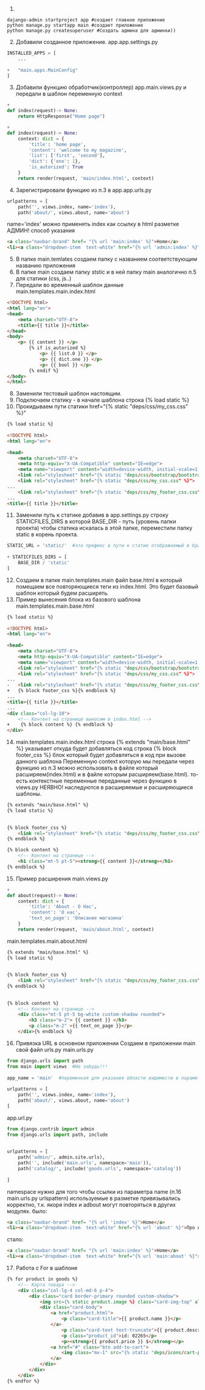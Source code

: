 1.
```shell
dajango-admin startproject app #создает главное приложение
python manage.py startapp main #создает приложение
python manage.py createsuperuser #Создать админа для админки))
```
2. Добавили созданное приложение.
app.app.settings.py
```python
INSTALLED_APPS = [  
	...
	   
+   "main.apps.MainConfig"  
]
```

3. Добавили функцию обработчик(контроллер)
app.main.views.py и передали в шаблон переменную context
```python
+
def index(request)-> None:  
    return HttpResponse("Home page")

+
def index(request)-> None:
    context: dict = {
        'title': 'home page',
        'content': 'welcome to my magazine',
        'list': ['first', 'second'],
        'dict': {'one': 1},
        'is_autorized': True
    }
    return render(request, 'main/index.html', context)
```

4. Зарегистрировали функцию из п.3  в
app.app.urls.py
```python
urlpatterns = [  
	path('', views.index, name='index'),
    path('about/', views.about, name='about') 
```

name='index' можно применять index как ссылку в html разметке
АДМИН! способ указания
```html
<a class="navbar-brand" href= "{% url 'main:index' %}">Home</a>
<li><a class="dropdown-item  text-white" href="{% url 'admin:index' %}">Админ панель</a></li>
```

5. В папке main.temlates создаем папку с названием соответствующим названию приложения
6. В папке main создаем папку ststic и в ней папку main аналогично п.5 для статики (css, js..)
7. Передали во временный шаблон данные
main.templates.main.index.html
```html
<!DOCTYPE html>
<html lang="en">
<head>
    <meta charset="UTF-8">
    <title>{{ title }}</title>
</head>
<body>
    <p> {{ content }} </p>
	    {% if is_autorized %}
	        <p> {{ list.0 }} </p>
	        <p> {{ dict.one }} </p>
	        <p> {{ bool }} </p>
	    {% endif %}
</body>
</html>
```

8. Заменили тестовый шаблон настоящим. 
9. Подключаем статику - в начале шаблона строка {% load static %}
10. Прокидываем пути статики href="{% static "deps/css/my_css.css" %}"
```html
{% load static %}  
  
<!DOCTYPE html>  
<html lang="en">  
  
<head>  
    <meta charset="UTF-8">  
    <meta http-equiv="X-UA-Compatible" content="IE=edge">  
    <meta name="viewport" content="width=device-width, initial-scale=1.0">  
    <link rel="stylesheet" href="{% static "deps/css/bootstrap/bootstrap.min.css" %}">  
    <link rel="stylesheet" href="{% static "deps/css/my_css.css" %}">
...
	<link rel="stylesheet" href="{% static "deps/css/my_footer_css.css" %}">
...
<title>{{ title }}</title>
```

11. Заменили путь к статике добавив в app.settings.py строку STATICFILES_DIRS в которой BASE_DIR - путь (уровень папки проекта) чтобы статика искалась в этой папке, переместили папку static в корень проекта.
```python
STATIC_URL = 'static/'  #это префикс в пути к статие отображаемый в браузере
  
+ STATICFILES_DIRS = [  
    BASE_DIR / 'static'  
]

```

12. Создаем в папке main.templates.main файл base.html в который помещаем все повторяющиеся теги из index.html. Это будет базовый шаблон который будем расширять.
13. Пример вынесения блока из базового шаблона main.templates.main.base.html
```html
{% load static %}  
  
<!DOCTYPE html>  
<html lang="en">  
  
<head>  
    <meta charset="UTF-8">  
    <meta http-equiv="X-UA-Compatible" content="IE=edge">  
    <meta name="viewport" content="width=device-width, initial-scale=1.0">  
    <link rel="stylesheet" href="{% static "deps/css/bootstrap/bootstrap.min.css" %}">  
    <link rel="stylesheet" href="{% static "deps/css/my_css.css" %}">
...
-	<link rel="stylesheet" href="{% static "deps/css/my_footer_css.css" %}">
+   {% block footer_css %}{% endblock %} 
...
<title>{{ title }}</title>
...
<div class="col-lg-10">  
    <!-- Контент на странице выносим в index.html -->  
+    {% block content %} {% endblock %}  
</div>
```

14. main.templates.main.index.html
	строка	{% extends "main/base.html" %} указывает откуда будет добавляться код
	строка {% block footer_css %} блок который будет добавляться в код при вызове данного шаблона
	Переменную context которую мы передали через функцию из п.3 можно использовать в файле который расширяем(index.html) и в файле которым расширяем(base.html).
	то-есть контекстные переменные переданные через функцию в views.py НЕЯВНО! наследуются в расширяемые и расширяющиеся шаблоны.
```html
{% extends "main/base.html" %}  
{% load static %}  
  
  
{% block footer_css %}  
    <link rel="stylesheet" href="{% static "deps/css/my_footer_css.css" %}">  
{% endblock %}

{% block content %}  
    <!-- Контент на странице -->  
    <h1 class="mt-5 pt-5"><strong>{{ content }}</strong></h1>  
{% endblock %}
```

15. Пример расширения 
main.views.py
```python
+
def about(request)-> None:  
    context: dict = {  
        'title': 'About - О Нас',  
        'content': 'О нас',  
        'text_on_page': 'Описание магазина'  
    }  
    return render(request, 'main/about.html', context)
```

main.templates.main.about.html
```html
{% extends "main/base.html" %}  
{% load static %}  
  
  
{% block footer_css %}  
    <link rel="stylesheet" href="{% static "deps/css/my_footer_css.css" %}">  
{% endblock %}  
  
  
{% block content %}  
    <!-- Контент на странице -->  
    <div class="mt-5 pt-5 bg-white custom-shadow rounded">  
        <h3 class="m-2"> {{ content }} </h3>  
        <p class="m-2" >{{ text_on_page }}</p>  
    </div>{% endblock %}
```

16. Привязка URL в основном приложении
Создаем в приложении main свой файл urls.py
 main.urls.py
```python
from django.urls import path  
from main import views  #Не забудь!!!
  
app_name = 'main'  #переменная для указания области видимости в параметре namespace в app.url.py
  
urlpatterns = [  
    path('', views.index, name='index'),  
    path('about/', views.about, name='about')  
]
```

app.url.py
```python
from django.contrib import admin  
from django.urls import path, include  
  
  
urlpatterns = [  
    path('admin/', admin.site.urls),  
    path('', include('main.urls', namespace='main')),  
    path('catalog/', include('goods.urls', namespace='catalog'))  
  
]
```
namespace нужно для того чтобы ссылки из параметра name (п.16 main.urls.py urlspattern) используемые в разметке привязывались корректно, т.к. якоря index и adbout могут повторяться в других модулях.
было:
```html
<a class="navbar-brand" href= "{% url 'index' %}">Home</a>
<li><a class="dropdown-item  text-white" href="{% url 'about' %}">Про нас</a></li>
```
стало: 
```html
<a class="navbar-brand" href= "{% url 'main:index' %}">Home</a>
<li><a class="dropdown-item  text-white" href="{% url 'main:about' %}">Про нас</a></li>
```

17. Работа с For в шаблоне
```html
{% for product in goods %}  
    <!-- Карта товара -->  
    <div class="col-lg-4 col-md-6 p-4">  
        <div class="card border-primary rounded custom-shadow">  
            <img src={% static product.image %} class="card-img-top" alt="...">  
            <div class="card-body">  
                <a href="product.html">  
                    <p class="card-title">{{ product.name }}</p>  
                </a>                
	                <p class="card-text text-truncate">{{ product.description }}</p>  
	                <p class="product_id">id: 02265</p>  
					<p><strong>{{ product.price }} $</strong></p>  
				<a href="#" class="btn add-to-cart">  
					<img class="mx-1" src="{% static "deps/icons/cart-plus.svg" %}" alt="Catalog Icon"  width="32" height="32">  
                </a>                
            </div>            
        </div>        
    </div>
{% endfor %}
```

